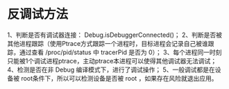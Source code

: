 # 反调试方法
1、判断是否有调试器连接： Debug.isDebuggerConnected()；
2、判断是否被其他进程跟踪（使用Ptrace方式跟踪一个进程时，目标进程会记录自己被谁跟踪，通过查看 /proc/pid/status 中 tracerPid 是否为 0）；
3、每个进程同一时刻只能被1个调试进程ptrace，主动ptrace本进程可以使得其他调试器无法调试；
4、检测是否在非 Debug 编译模式下，进行了调试操作；
5、一般调试都是在设备被 root条件下，所以可以检测设备是否被 root ，如果存在风险就退出应用。
